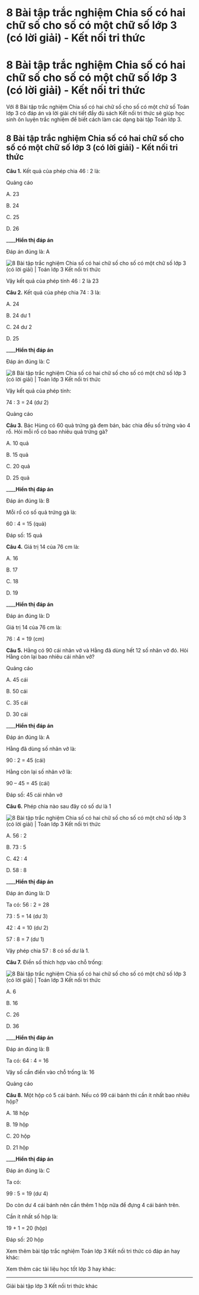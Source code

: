 # 8 Bài tập trắc nghiệm Chia số có hai chữ số cho số có một chữ số lớp 3 (có lời giải) - Kết nối tri thức

# 8 Bài tập trắc nghiệm Chia số có hai chữ số cho số có một chữ số lớp 3 (có lời giải) - Kết nối tri thức

Với 8 Bài tập trắc nghiệm Chia số có hai chữ số cho số có một chữ số Toán lớp 3 có đáp án và lời giải chi tiết đầy đủ sách Kết nối tri thức sẽ giúp học sinh ôn luyện trắc nghiệm để biết cách làm các dạng bài tập Toán lớp 3.

## 8 Bài tập trắc nghiệm Chia số có hai chữ số cho số có một chữ số lớp 3 (có lời giải) - Kết nối tri thức

**Câu 1.** Kết quả của phép chia 46 : 2 là:

Quảng cáo

A. 23

B. 24

C. 25

D. 26

____**Hiển thị đáp án**

Đáp án đúng là: A

![8 Bài tập trắc nghiệm Chia số có hai chữ số cho số có một chữ số lớp 3 \(có lời giải\) | Toán lớp 3 Kết nối tri thức](https://vietjack.com/toan-3-kn/images/trac-nghiem-bai-26-chia-so-co-hai-chu-so-cho-so-co-mot.PNG)

Vậy kết quả của phép tính 46 : 2 là 23

**Câu 2.** Kết quả của phép chia 74 : 3 là:

A. 24

B. 24 dư 1

C. 24 dư 2

D. 25

____**Hiển thị đáp án**

Đáp án đúng là: C

![8 Bài tập trắc nghiệm Chia số có hai chữ số cho số có một chữ số lớp 3 \(có lời giải\) | Toán lớp 3 Kết nối tri thức](https://vietjack.com/toan-3-kn/images/trac-nghiem-bai-26-chia-so-co-hai-chu-so-cho-so-co-mot-1.PNG)

Vậy kết quả của phép tính: 

74 : 3 = 24 (dư 2)

Quảng cáo

**Câu 3.** Bác Hùng có 60 quả trứng gà đem bán, bác chia đều số trứng vào 4 rổ. Hỏi mỗi rổ có bao nhiêu quả trứng gà?

A. 10 quả

B. 15 quả

C. 20 quả

D. 25 quả

____**Hiển thị đáp án**

Đáp án đúng là: B

Mỗi rổ có số quả trứng gà là:

60 : 4 = 15 (quả)

Đáp số: 15 quả

**Câu 4.** Giá trị 14 của 76 cm là:

A. 16

B. 17

C. 18

D. 19

____**Hiển thị đáp án**

Đáp án đúng là: D

Giá trị 14 của 76 cm là:

76 : 4 = 19 (cm)

**Câu 5.** Hằng có 90 cái nhãn vở và Hằng đã dùng hết 12 số nhãn vở đó. Hỏi Hằng còn lại bao nhiêu cái nhãn vở?

Quảng cáo

A. 45 cái

B. 50 cái

C. 35 cái

D. 30 cái

____**Hiển thị đáp án**

Đáp án đúng là: A

Hằng đã dùng số nhãn vở là:

90 : 2 = 45 (cái)

Hằng còn lại số nhãn vở là:

90 – 45 = 45 (cái)

Đáp số: 45 cái nhãn vở

**Câu 6.** Phép chia nào sau đây có số dư là 1

![8 Bài tập trắc nghiệm Chia số có hai chữ số cho số có một chữ số lớp 3 \(có lời giải\) | Toán lớp 3 Kết nối tri thức](https://vietjack.com/toan-3-kn/images/trac-nghiem-bai-26-chia-so-co-hai-chu-so-cho-so-co-mot-2.PNG)

A. 56 : 2

B. 73 : 5

C. 42 : 4

D. 58 : 8

____**Hiển thị đáp án**

Đáp án đúng là: D

Ta có: 56 : 2 = 28

73 : 5 = 14 (dư 3)

42 : 4 = 10 (dư 2)

57 : 8 = 7 (dư 1)

Vậy phép chia 57 : 8 có số dư là 1.

**Câu 7.** Điền số thích hợp vào chỗ trống:

![8 Bài tập trắc nghiệm Chia số có hai chữ số cho số có một chữ số lớp 3 \(có lời giải\) | Toán lớp 3 Kết nối tri thức](https://vietjack.com/toan-3-kn/images/trac-nghiem-bai-26-chia-so-co-hai-chu-so-cho-so-co-mot-3.PNG)

A. 6

B. 16

C. 26

D. 36

____**Hiển thị đáp án**

Đáp án đúng là: B

Ta có: 64 : 4 = 16

Vậy số cần điền vào chỗ trống là: 16

Quảng cáo

**Câu 8.** Một hộp có 5 cái bánh. Nếu có 99 cái bánh thì cần ít nhất bao nhiêu hộp?

A. 18 hộp

B. 19 hộp

C. 20 hộp

D. 21 hộp

____**Hiển thị đáp án**

Đáp án đúng là: C

Ta có: 

99 : 5 = 19 (dư 4)

Do còn dư 4 cái bánh nên cần thêm 1 hộp nữa để đựng 4 cái bánh trên.

Cần ít nhất số hộp là:

19 + 1 = 20 (hộp)

Đáp số: 20 hộp

Xem thêm bài tập trắc nghiệm Toán lớp 3 Kết nối tri thức có đáp án hay khác:

Xem thêm các tài liệu học tốt lớp 3 hay khác:

* * *

Giải bài tập lớp 3 Kết nối tri thức khác
